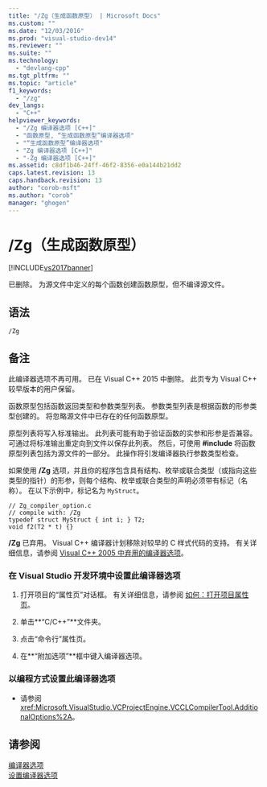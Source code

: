 ```yaml
---
title: "/Zg（生成函数原型） | Microsoft Docs"
ms.custom: ""
ms.date: "12/03/2016"
ms.prod: "visual-studio-dev14"
ms.reviewer: ""
ms.suite: ""
ms.technology: 
  - "devlang-cpp"
ms.tgt_pltfrm: ""
ms.topic: "article"
f1_keywords: 
  - "/zg"
dev_langs: 
  - "C++"
helpviewer_keywords: 
  - "/Zg 编译器选项 [C++]"
  - "函数原型, “生成函数原型”编译器选项"
  - "“生成函数原型”编译器选项"
  - "Zg 编译器选项 [C++]"
  - "-Zg 编译器选项 [C++]"
ms.assetid: c8df1b46-24ff-46f2-8356-e0a144b21dd2
caps.latest.revision: 13
caps.handback.revision: 13
author: "corob-msft"
ms.author: "corob"
manager: "ghogen"
---
```

# /Zg（生成函数原型）
[!INCLUDE[vs2017banner](../../assembler/inline/includes/vs2017banner.md)]

已删除。 为源文件中定义的每个函数创建函数原型，但不编译源文件。  
  
## 语法  
  
```  
/Zg  
```  
  
## 备注  
 此编译器选项不再可用。 已在 Visual C\+\+ 2015 中删除。 此页专为 Visual C\+\+ 较早版本的用户保留。  
  
 函数原型包括函数返回类型和参数类型列表。 参数类型列表是根据函数的形参类型创建的。 将忽略源文件中已存在的任何函数原型。  
  
 原型列表将写入标准输出。 此列表可能有助于验证函数的实参和形参是否兼容。 可通过将标准输出重定向到文件以保存此列表。 然后，可使用 **\#include** 将函数原型列表包括为源文件的一部分。 此操作将引发编译器执行参数类型检查。  
  
 如果使用 **\/Zg** 选项，并且你的程序包含具有结构、枚举或联合类型（或指向这些类型的指针）的形参，则每个结构、枚举或联合类型的声明必须带有标记（名称）。 在以下示例中，标记名为 `MyStruct`。  
  
```  
// Zg_compiler_option.c  
// compile with: /Zg  
typedef struct MyStruct { int i; } T2;  
void f2(T2 * t) {}  
```  
  
 **\/Zg** 已弃用。 Visual C\+\+ 编译器计划移除对较早的 C 样式代码的支持。 有关详细信息，请参阅 [Visual C\+\+ 2005 中弃用的编译器选项](http://msdn.microsoft.com/zh-cn/aa59fce3-50b8-4f66-9aeb-ce09a7a84cce)。  
  
### 在 Visual Studio 开发环境中设置此编译器选项  
  
1.  打开项目的“属性页”对话框。 有关详细信息，请参阅 [如何：打开项目属性页](../../misc/how-to-open-project-property-pages.md)。  
  
2.  单击**“C\/C\+\+”**文件夹。  
  
3.  点击“命令行”属性页。  
  
4.  在**“附加选项”**框中键入编译器选项。  
  
### 以编程方式设置此编译器选项  
  
-   请参阅 <xref:Microsoft.VisualStudio.VCProjectEngine.VCCLCompilerTool.AdditionalOptions%2A>。  
  
## 请参阅  
 [编译器选项](../../build/reference/compiler-options.md)   
 [设置编译器选项](../../build/reference/setting-compiler-options.md)